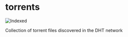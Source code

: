 torrents 
========
![Indexed](https://img.shields.io/badge/indexed-172144-blue)

Collection of torrent files discovered in the DHT network
